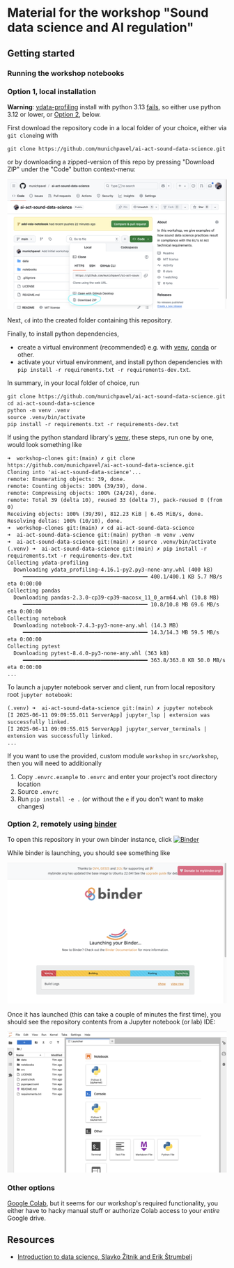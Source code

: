 # Material for the workshop "Sound data science and AI regulation"

## Getting started

### Running the workshop notebooks

### Option 1, local installation

**Warning**: [ydata-profiling](https://docs.profiling.ydata.ai/latest/) install with python 3.13 [fails](https://github.com/munichpavel/ai-act-sound-data-science/actions/runs/15579643423/job/43871658179), so either use python 3.12 or lower, or [Option 2](#option-2-remotely-using-binder), below.

First download the repository code in a local folder of your choice, either via `git clone`ing with

```shell
git clone https://github.com/munichpavel/ai-act-sound-data-science.git
```

or by downloading a zipped-version of this repo by pressing "Download ZIP" under the "Code" button context-menu:

![download-button](docs/graphics/repo-download.png)

Next, `cd` into the created folder containing this repository.

Finally, to install python dependencies,

* create a virtual environment (recommended)  e.g. with [venv](https://docs.python.org/3/library/venv.html), [conda](https://docs.conda.io/en/latest/) or other.
* activate your virtual environment, and install python dependencies with `pip install -r requirements.txt -r requirements-dev.txt`.

In summary, in your local folder of choice, run

```shell
git clone https://github.com/munichpavel/ai-act-sound-data-science.git
cd ai-act-sound-data-science
python -m venv .venv
source .venv/bin/activate
pip install -r requirements.txt -r requirements-dev.txt
```

If using the python standard library's [venv](https://docs.python.org/3/library/venv.html), these steps, run one by one, would look something like

```shell
➜  workshop-clones git:(main) ✗ git clone https://github.com/munichpavel/ai-act-sound-data-science.git
Cloning into 'ai-act-sound-data-science'...
remote: Enumerating objects: 39, done.
remote: Counting objects: 100% (39/39), done.
remote: Compressing objects: 100% (24/24), done.
remote: Total 39 (delta 10), reused 33 (delta 7), pack-reused 0 (from 0)
Receiving objects: 100% (39/39), 812.23 KiB | 6.45 MiB/s, done.
Resolving deltas: 100% (10/10), done.
➜  workshop-clones git:(main) ✗ cd ai-act-sound-data-science
➜  ai-act-sound-data-science git:(main) python -m venv .venv
➜  ai-act-sound-data-science git:(main) ✗ source .venv/bin/activate
(.venv) ➜  ai-act-sound-data-science git:(main) ✗ pip install -r requirements.txt -r requirements-dev.txt
Collecting ydata-profiling
  Downloading ydata_profiling-4.16.1-py2.py3-none-any.whl (400 kB)
     ━━━━━━━━━━━━━━━━━━━━━━━━━━━━━━━━━━━━━━━━ 400.1/400.1 KB 5.7 MB/s eta 0:00:00
Collecting pandas
  Downloading pandas-2.3.0-cp39-cp39-macosx_11_0_arm64.whl (10.8 MB)
     ━━━━━━━━━━━━━━━━━━━━━━━━━━━━━━━━━━━━━━━━ 10.8/10.8 MB 69.6 MB/s eta 0:00:00
Collecting notebook
  Downloading notebook-7.4.3-py3-none-any.whl (14.3 MB)
     ━━━━━━━━━━━━━━━━━━━━━━━━━━━━━━━━━━━━━━━━ 14.3/14.3 MB 59.5 MB/s eta 0:00:00
Collecting pytest
  Downloading pytest-8.4.0-py3-none-any.whl (363 kB)
     ━━━━━━━━━━━━━━━━━━━━━━━━━━━━━━━━━━━━━━━━ 363.8/363.8 KB 50.0 MB/s eta 0:00:00
...
```

To launch a jupyter notebook server and client, run from local repository root `jupyter notebook`:

```shell
(.venv) ➜  ai-act-sound-data-science git:(main) ✗ jupyter notebook
[I 2025-06-11 09:09:55.011 ServerApp] jupyter_lsp | extension was successfully linked.
[I 2025-06-11 09:09:55.015 ServerApp] jupyter_server_terminals | extension was successfully linked.
...
```

If you want to use the provided, custom module `workshop` in `src/workshop`, then you will need to additionally

1. Copy `.envrc.example` to `.envrc` and enter your project's root directory location
1. Source `.envrc`
1. Run `pip install -e .` (or without the `e` if you don't want to make changes)

### Option 2, remotely using [binder](https://mybinder.readthedocs.io/en/latest/index.html#)


To open this repository in your own binder instance, click
[![Binder](https://mybinder.org/badge_logo.svg)](https://mybinder.org/v2/gh/munichpavel/ai-act-sound-data-science.git/HEAD)

While binder is launching, you should see something like

![binder launching](docs/graphics/binder-launching.png)

Once it has launched (this can take a couple of minutes the first time), you should see the repository contents from a Jupyter notebook (or lab) IDE:

![binder launched](docs/graphics/binder-launched.png)

### Other options

[Google Colab](https://colab.research.google.com), but it seems for our workshop's required functionality, you either have to hacky manual stuff or authorize Colab access to your *entire* Google drive.

## Resources

* [Introduction to data science, Slavko Žitnik and Erik Štrumbelj](https://fri-datascience.github.io/course_ids/handbook/)